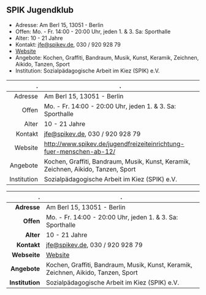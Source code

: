 ## SPIK Jugendklub

- Adresse:      Am Berl 15, 13051 - Berlin
- Offen:        Mo. - Fr. 14:00 - 20:00 Uhr, jeden 1. & 3. Sa: Sporthalle
- Alter:        10 - 21 Jahre
- Kontakt:      jfe@spikev.de, 030 / 920 928 79
- [Website](http://www.spikev.de/jugendfreizeiteinrichtung-fuer-menschen-ab-12/)
- Angebote:     Kochen, Graffiti, Bandraum, Musik, Kunst, Keramik, Zeichnen, Aikido, Tanzen, Sport
- Institution:  Sozialpädagogische Arbeit im Kiez (SPIK) e.V.

. | .
---: | ---
Adresse |      Am Berl 15, 13051 - Berlin
Offen |        Mo. - Fr. 14:00 - 20:00 Uhr, jeden 1. & 3. Sa: Sporthalle
Alter |        10 - 21 Jahre
Kontakt |      jfe@spikev.de, 030 / 920 928 79
Website |      http://www.spikev.de/jugendfreizeiteinrichtung-fuer-menschen-ab-12/
Angebote |     Kochen, Graffiti, Bandraum, Musik, Kunst, Keramik, Zeichnen, Aikido, Tanzen, Sport
Institution |  Sozialpädagogische Arbeit im Kiez (SPIK) e.V.

. | .
---: | ---
**Adresse** | Am Berl 15, 13051 - Berlin
**Offen** | Mo. - Fr. 14:00 - 20:00 Uhr, jeden 1. & 3. Sa: Sporthalle
**Alter** | 10 - 21 Jahre
**Kontakt** | jfe@spikev.de, 030 / 920 928 79
**Webseite** | [Website](http://www.spikev.de/jugendfreizeiteinrichtung-fuer-menschen-ab-12/)
**Angebote** | Kochen, Graffiti, Bandraum, Musik, Kunst, Keramik, Zeichnen, Aikido, Tanzen, Sport
**Institution** | Sozialpädagogische Arbeit im Kiez (SPIK) e.V.
